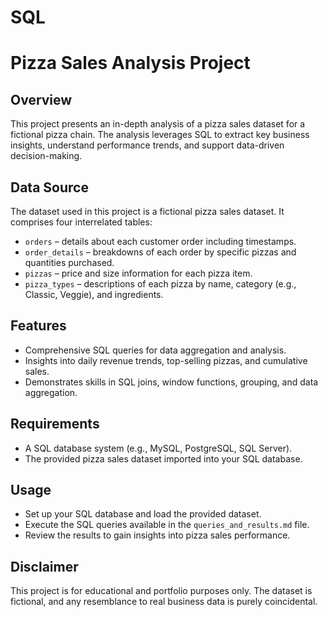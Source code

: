 # SQL
# Pizza Sales Analysis Project

## Overview
This project presents an in-depth analysis of a pizza sales dataset for a fictional pizza chain. The analysis leverages SQL to extract key business insights, understand performance trends, and support data-driven decision-making.

## Data Source
The dataset used in this project is a fictional pizza sales dataset. It comprises four interrelated tables:
* `orders` – details about each customer order including timestamps.
* `order_details` – breakdowns of each order by specific pizzas and quantities purchased.
* `pizzas` – price and size information for each pizza item.
* `pizza_types` – descriptions of each pizza by name, category (e.g., Classic, Veggie), and ingredients.

## Features
* Comprehensive SQL queries for data aggregation and analysis.
* Insights into daily revenue trends, top-selling pizzas, and cumulative sales.
* Demonstrates skills in SQL joins, window functions, grouping, and data aggregation.

## Requirements
* A SQL database system (e.g., MySQL, PostgreSQL, SQL Server).
* The provided pizza sales dataset imported into your SQL database.

## Usage
* Set up your SQL database and load the provided dataset.
* Execute the SQL queries available in the `queries_and_results.md` file.
* Review the results to gain insights into pizza sales performance.

## Disclaimer
This project is for educational and portfolio purposes only. The dataset is fictional, and any resemblance to real business data is purely coincidental.
